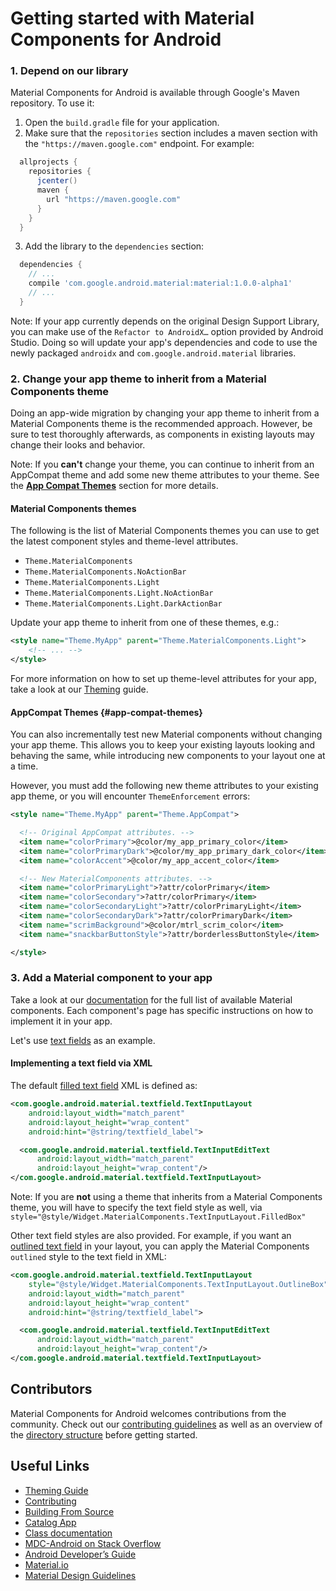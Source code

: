 <!--docs:
title: "Getting Started"
layout: landing
section: docs
path: /docs/getting-started/
-->

# Getting started with Material Components for Android

### 1. Depend on our library

Material Components for Android is available through Google's Maven repository.
To use it:

1. Open the `build.gradle` file for your application.
2. Make sure that the `repositories` section includes a maven section with the
`"https://maven.google.com"` endpoint. For example:

  ```groovy
    allprojects {
      repositories {
        jcenter()
        maven {
          url "https://maven.google.com"
        }
      }
    }
  ```
3. Add the library to the `dependencies` section:

  ```groovy
    dependencies {
      // ...
      compile 'com.google.android.material:material:1.0.0-alpha1'
      // ...
    }
  ```

Note: If your app currently depends on the original Design Support Library, you
can make use of the `Refactor to AndroidX…` option provided by Android Studio.
Doing so will update your app's dependencies and code to use the newly packaged
`androidx` and `com.google.android.material` libraries.

### 2. Change your app theme to inherit from a Material Components theme

Doing an app-wide migration by changing your app theme to inherit from a
Material Components theme is the recommended approach. However, be sure to
test thoroughly afterwards, as components in existing layouts may change
their looks and behavior.

Note: If you **can't** change your theme, you can continue to inherit from an
AppCompat theme and add some new theme attributes to your theme. See the [**App
Compat Themes**](#app-compat-themes) section for more details.

#### **Material Components themes**

The following is the list of Material Components themes you can use to get the
latest component styles and theme-level attributes.

* `Theme.MaterialComponents`
* `Theme.MaterialComponents.NoActionBar`
* `Theme.MaterialComponents.Light`
* `Theme.MaterialComponents.Light.NoActionBar`
* `Theme.MaterialComponents.Light.DarkActionBar`

Update your app theme to inherit from one of these themes, e.g.:

```xml
<style name="Theme.MyApp" parent="Theme.MaterialComponents.Light">
    <!-- ... -->
</style>
```

For more information on how to set up theme-level attributes for your app,
take a look at our [Theming](theming.md) guide.

#### **AppCompat Themes** {#app-compat-themes}

You can also incrementally test new Material components without changing
your app theme. This allows you to keep your existing layouts looking and
behaving the same, while introducing new components to your layout one at a
time.

However, you must add the following new theme attributes to your existing app
theme, or you will encounter `ThemeEnforcement` errors:

```xml
<style name="Theme.MyApp" parent="Theme.AppCompat">

  <!-- Original AppCompat attributes. -->
  <item name="colorPrimary">@color/my_app_primary_color</item>
  <item name="colorPrimaryDark">@color/my_app_primary_dark_color</item>
  <item name="colorAccent">@color/my_app_accent_color</item>

  <!-- New MaterialComponents attributes. -->
  <item name="colorPrimaryLight">?attr/colorPrimary</item>
  <item name="colorSecondary">?attr/colorPrimary</item>
  <item name="colorSecondaryLight">?attr/colorPrimaryLight</item>
  <item name="colorSecondaryDark">?attr/colorPrimaryDark</item>
  <item name="scrimBackground">@color/mtrl_scrim_color</item>
  <item name="snackbarButtonStyle">?attr/borderlessButtonStyle</item>

</style>
```

### 3. Add a Material component to your app

Take a look at our [documentation](https://www.material.io/components/android)
for the full list of available Material components. Each component's page has
specific instructions on how to implement it in your app.

Let's use [text fields](components/TextInputLayout.md) as an example.

#### **Implementing a text field via XML**

The default [filled
text field](https://material.io/go/design-text-fields#filled-text-field) XML
is defined as:

```xml
<com.google.android.material.textfield.TextInputLayout
    android:layout_width="match_parent"
    android:layout_height="wrap_content"
    android:hint="@string/textfield_label">

  <com.google.android.material.textfield.TextInputEditText
      android:layout_width="match_parent"
      android:layout_height="wrap_content"/>
</com.google.android.material.textfield.TextInputLayout>
```

Note: If you are **not** using a theme that inherits from a Material Components
theme, you will have to specify the text field style as well, via
`style="@style/Widget.MaterialComponents.TextInputLayout.FilledBox"`

Other text field styles are also provided. For example, if you want an
[outlined
text field](https://material.io/go/design-text-fields#outlined-text-field)
in your layout, you can apply the Material Components `outlined` style to the
text field in XML:

```xml
<com.google.android.material.textfield.TextInputLayout
    style="@style/Widget.MaterialComponents.TextInputLayout.OutlineBox"
    android:layout_width="match_parent"
    android:layout_height="wrap_content"
    android:hint="@string/textfield_label">

  <com.google.android.material.textfield.TextInputEditText
      android:layout_width="match_parent"
      android:layout_height="wrap_content"/>
</com.google.android.material.textfield.TextInputLayout>
```

## Contributors

Material Components for Android welcomes contributions from the community. Check
out our [contributing guidelines](contributing.md) as well as an overview of
the [directory structure](directorystructure.md) before getting started.

## Useful Links
- [Theming Guide](theming.md)
- [Contributing](contributing.md)
- [Building From Source](building-from-source.md)
- [Catalog App](catalog-app.md)
- [Class
  documentation](https://developer.android.com/reference/com/google/android/material/classes)
- [MDC-Android on Stack
  Overflow](https://www.stackoverflow.com/questions/tagged/material-components+android)
- [Android Developer’s
  Guide](https://developer.android.com/training/material/index.html)
- [Material.io](https://www.material.io)
- [Material Design Guidelines](https://material.google.com)
